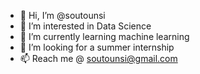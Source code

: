 - 👋 Hi, I’m @soutounsi
- 👀 I’m interested in Data Science 
- 🌱 I’m currently learning machine learning
- 💞️ I’m looking for a summer internship
- 📫 Reach me @ soutounsi@gmail.com

<!---
soutounsi/soutounsi is a ✨ special ✨ repository because its `README.md` (this file) appears on your GitHub profile.
You can click the Preview link to take a look at your changes.
--->
